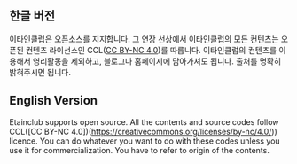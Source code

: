 ## 한글 버전
이타인클럽은 오픈소스를 지지합니다. 그 연장 선상에서 이타인클럽의 모든 컨텐츠는 오픈된 컨텐츠 라이선스인 CCL([CC BY-NC 4.0](https://creativecommons.org/licenses/by-nc/4.0/))를 따릅니다. 이타인클럽의 컨텐츠를 이용해서 영리활동을 제외하고, 블로그나 홈페이지에 담아가셔도 됩니다. 출처를 명확히 밝혀주시면 됩니다.

## English Version
Etainclub supports open source. All the contents and source codes follow CCL([CC BY-NC 4.0])(https://creativecommons.org/licenses/by-nc/4.0/)) licence. You can do whatever you want to do with these codes unless you use it for commercialization. You have to refer to origin of the contents.



